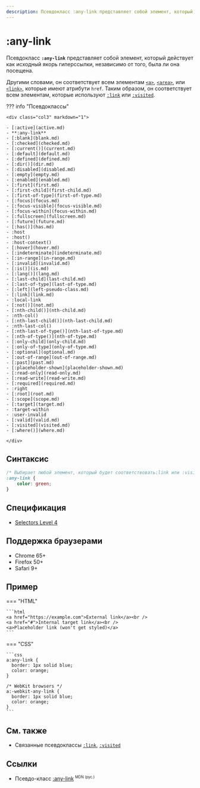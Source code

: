 ```yaml
---
description: Псевдокласс :any-link представляет собой элемент, который действует как исходный якорь гиперссылки, независимо от того, была ли она посещена
---
```


# :any-link

Псевдокласс **`:any-link`** представляет собой элемент, который действует как исходный якорь гиперссылки, независимо от того, была ли она посещена.

Другими словами, он соответствует всем элементам [`<a>`](../html/a.md), [`<area>`](../html/area.md), или [`<link>`](../html/link.md), которые имеют атрибути `href`. Таким образом, он соответствует всем элементам, которые используют [`:link`](link.md) или [`:visited`](visited.md).

??? info "Псевдоклассы"

    <div class="col3" markdown="1">

    - [:active](active.md)
    - **:any-link**
    - [:blank](blank.md)
    - [:checked](checked.md)
    - [:current()](current.md)
    - [:default](default.md)
    - [:defined](defined.md)
    - [:dir()](dir.md)
    - [:disabled](disabled.md)
    - [:empty](empty.md)
    - [:enabled](enabled.md)
    - [:first](first.md)
    - [:first-child](first-child.md)
    - [:first-of-type](first-of-type.md)
    - [:focus](focus.md)
    - [:focus-visible](focus-visible.md)
    - [:focus-within](focus-within.md)
    - [:fullscreen](fullscreen.md)
    - [:future](future.md)
    - [:has()](has.md)
    - :host
    - :host()
    - :host-context()
    - [:hover](hover.md)
    - [:indeterminate](indeterminate.md)
    - [:in-range](in-range.md)
    - [:invalid](invalid.md)
    - [:is()](is.md)
    - [:lang()](lang.md)
    - [:last-child](last-child.md)
    - [:last-of-type](last-of-type.md)
    - [:left](left-pseudo-class.md)
    - [:link](link.md)
    - :local-link
    - [:not()](not.md)
    - [:nth-child()](nth-child.md)
    - :nth-col()
    - [:nth-last-child()](nth-last-child.md)
    - :nth-last-col()
    - [:nth-last-of-type()](nth-last-of-type.md)
    - [:nth-of-type()](nth-of-type.md)
    - [:only-child](only-child.md)
    - [:only-of-type](only-of-type.md)
    - [:optional](optional.md)
    - [:out-of-range](out-of-range.md)
    - [:past](past.md)
    - [:placeholder-shown](placeholder-shown.md)
    - [:read-only](read-only.md)
    - [:read-write](read-write.md)
    - [:required](required.md)
    - :right
    - [:root](root.md)
    - [:scope](scope.md)
    - [:target](target.md)
    - :target-within
    - :user-invalid
    - [:valid](valid.md)
    - [:visited](visited.md)
    - [:where()](where.md)

    </div>

## Синтаксис

```css
/* Выбирает любой элемент, который будет соответствовать:link или :visited */
:any-link {
    color: green;
}
```

## Спецификация

-   [Selectors Level 4](https://drafts.csswg.org/selectors-4/#the-any-link-pseudo)

## Поддержка браузерами

-   Chrome 65+
-   Firefox 50+
-   Safari 9+

## Пример

=== "HTML"

    ```html
    <a href="https://example.com">External link</a><br />
    <a href="#">Internal target link</a><br />
    <a>Placeholder link (won't get styled)</a>
    ```

=== "CSS"

    ```css
    a:any-link {
      border: 1px solid blue;
      color: orange;
    }

    /* WebKit browsers */
    a:-webkit-any-link {
      border: 1px solid blue;
      color: orange;
    }
    ```

## См. также

-   Связанные псевдоклассы [`:link`](link.md), [`:visited`](visited.md)

## Ссылки

-   Псевдо-класс [:any-link](https://developer.mozilla.org/ru/docs/Web/CSS/:any-link) <sup><small>MDN (рус.)</small></sup>
